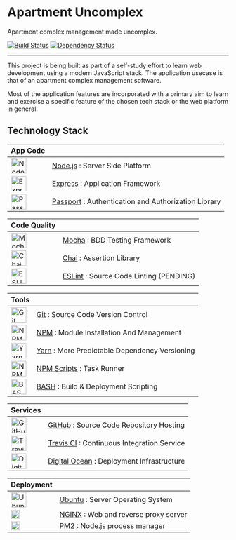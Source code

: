 # Apartment Uncomplex
Apartment complex management made uncomplex.

[![Build Status](https://travis-ci.org/journeymanavi/apartment-uncomplex-api.svg?branch=master)](https://travis-ci.org/journeymanavi/apartment-uncomplex-api) [![Dependency Status](https://david-dm.org/journeymanavi/apartment-uncomplex-api.svg)](https://david-dm.org/journeymanavi/apartment-uncomplex-api)

---

This project is being built as part of a self-study effort to learn web development using a modern JavaScript stack. The application usecase is that of an apartment complex management software.

Most of the application features are incorporated with a primary aim to learn and exercise a specific feature of the chosen tech stack or the web platform in general.

## Technology Stack

App Code | &nbsp;
-- | -- 
<img alt="Node.js" src="https://upload.wikimedia.org/wikipedia/commons/d/d9/Node.js_logo.svg" height="35"> | [Node.js](https://nodejs.org/) : Server Side Platform
<img alt="Express" src="http://i.cloudup.com/zfY6lL7eFa-3000x3000.png" height="35"> | [Express](http://expressjs.com/) : Application Framework
<img alt="Passport" src="https://camo.githubusercontent.com/077cf129a9834cb1d4dce35c02a00b4b0cad7799/68747470733a2f2f662e636c6f75642e6769746875622e636f6d2f6173736574732f3537323139362f3139353538312f39666537366164612d376666372d313165322d396334322d3764383634396433653262322e706e67" height="35"> | [Passport](http://passportjs.org/) : Authentication and Authorization Library

Code Quality | &nbsp;
-- | --
<img alt="Mocha" src="https://cldup.com/xFVFxOioAU.svg" height="35"> | [Mocha](https://mochajs.org/) : BDD Testing Framework
<img alt="Chai" src="http://chaijs.com/img/chai-logo-small.png" height="35"> | [Chai](http://chaijs.com/) : Assertion Library
<img alt="ESLint" src="http://eslint.org/img/logo.svg" height="35"> | [ESLint](http://eslint.org/) : Source Code Linting (PENDING)

Tools | &nbsp;
-- | --
<img alt="Git" src="https://git-scm.com/images/logos/downloads/Git-Logo-2Color.png" height="35"> | [Git](https://git-scm.com/) : Source Code Version Control
<img alt="NPM" src="https://upload.wikimedia.org/wikipedia/commons/thumb/d/db/Npm-logo.svg/540px-Npm-logo.svg.png" height="35"> | [NPM](https://www.npmjs.com/) : Module Installation And Management
<img alt="Yarn" src="https://yarnpkg.com/assets/og_image.png" height="35"> | [Yarn](https://www.npmjs.com/) : More Predictable Dependency Versioning
<img alt="NPM Scripts" src="https://upload.wikimedia.org/wikipedia/commons/thumb/d/db/Npm-logo.svg/540px-Npm-logo.svg.png" height="35"> | [NPM Scripts](https://docs.npmjs.com/misc/scripts) : Task Runner
<img alt="BASH" src="https://upload.wikimedia.org/wikipedia/commons/8/82/Gnu-bash-logo.svg" height="35"> | [BASH](https://www.gnu.org/software/bash/) : Build & Deployment Scripting

Services | &nbsp;
-- | --
<img alt="GitHub" src="https://camo.githubusercontent.com/fb782da4019ab66eeea35cc9b9ce73b2438b1688/687474703a2f2f646f632e72756c746f722e636f6d2f696d616765732f6769746875622d6c6f676f2e706e67" height="35"> | [GitHub](https://git-scm.com/) : Source Code Repository Hosting
<img alt="Travis CI" src="https://cdn.travis-ci.com/images/logos/TravisCI-Mascot-1-20feeadb48fc2492ba741d89cb5a5c8a.png" height="35"> | [Travis CI](https://travis-ci.org/) : Continuous Integration Service
<img alt="Digital Ocean" src="https://www.digitalocean.com/assets/media/logos-badges/png/DO_Logo_icon_blue-6edd7377.png" height="35"> | [Digital Ocean](https://www.digitalocean.com) : Deployment Infrastructure

Deployment | &nbsp;
-- | --
<img alt="Ubuntu" src="http://design.ubuntu.com/wp-content/uploads/ubuntu-black-and-orange-on-white.gif" height="35"> | [Ubuntu](https://www.ubuntu.com/) : Server Operating System
<img alt="NGINX" src="https://upload.wikimedia.org/wikipedia/commons/thumb/c/c5/Nginx_logo.svg/2000px-Nginx_logo.svg.png" height="20"> | [NGINX](https://nginx.org/en/) : Web and reverse proxy server
<img alt="PM2" src="http://pm2.keymetrics.io/images/logo_pm2_little.png" height="20"> | [PM2](http://pm2.keymetrics.io/) : Node.js process manager